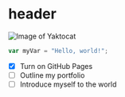 # header
![Image of Yaktocat](https://octodex.github.com/images/yaktocat.png)


``` javascript
var myVar = "Hello, world!";
```


- [x] Turn on GitHub Pages
- [ ] Outline my portfolio
- [ ] Introduce myself to the world
